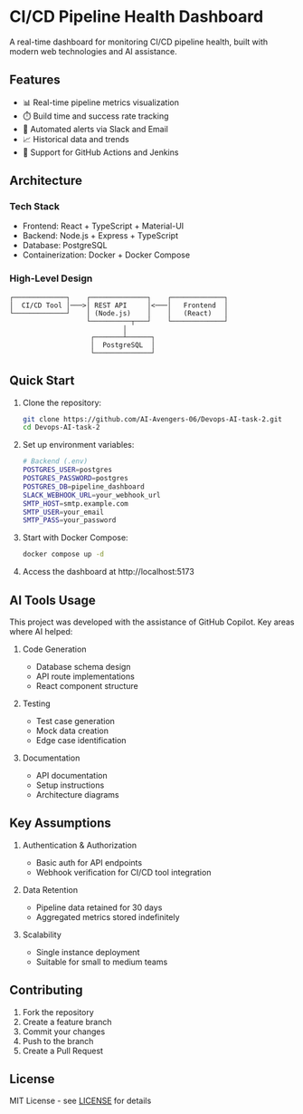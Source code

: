 # CI/CD Pipeline Health Dashboard

A real-time dashboard for monitoring CI/CD pipeline health, built with modern web technologies and AI assistance.

## Features

- 📊 Real-time pipeline metrics visualization
- ⏱️ Build time and success rate tracking
- 🚨 Automated alerts via Slack and Email
- 📈 Historical data and trends
- 🔄 Support for GitHub Actions and Jenkins

## Architecture

### Tech Stack
- Frontend: React + TypeScript + Material-UI
- Backend: Node.js + Express + TypeScript
- Database: PostgreSQL
- Containerization: Docker + Docker Compose

### High-Level Design
```
┌─────────────┐    ┌──────────────┐    ┌─────────────┐
│  CI/CD Tool │───>│ REST API     │<───│   Frontend  │
└─────────────┘    │ (Node.js)    │    │   (React)   │
                   └──────────┬───┘    └─────────────┘
                            │
                    ┌───────┴──────┐
                    │  PostgreSQL  │
                    └──────────────┘
```

## Quick Start

1. Clone the repository:
   ```bash
   git clone https://github.com/AI-Avengers-06/Devops-AI-task-2.git
   cd Devops-AI-task-2
   ```

2. Set up environment variables:
   ```bash
   # Backend (.env)
   POSTGRES_USER=postgres
   POSTGRES_PASSWORD=postgres
   POSTGRES_DB=pipeline_dashboard
   SLACK_WEBHOOK_URL=your_webhook_url
   SMTP_HOST=smtp.example.com
   SMTP_USER=your_email
   SMTP_PASS=your_password
   ```

3. Start with Docker Compose:
   ```bash
   docker compose up -d
   ```

4. Access the dashboard at http://localhost:5173

## AI Tools Usage

This project was developed with the assistance of GitHub Copilot. Key areas where AI helped:

1. Code Generation
   - Database schema design
   - API route implementations
   - React component structure

2. Testing
   - Test case generation
   - Mock data creation
   - Edge case identification

3. Documentation
   - API documentation
   - Setup instructions
   - Architecture diagrams

## Key Assumptions

1. Authentication & Authorization
   - Basic auth for API endpoints
   - Webhook verification for CI/CD tool integration

2. Data Retention
   - Pipeline data retained for 30 days
   - Aggregated metrics stored indefinitely

3. Scalability
   - Single instance deployment
   - Suitable for small to medium teams

## Contributing

1. Fork the repository
2. Create a feature branch
3. Commit your changes
4. Push to the branch
5. Create a Pull Request

## License

MIT License - see [LICENSE](LICENSE) for details
